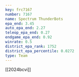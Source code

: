 ```yaml
---
key: frc7167
number: 7167
name: Spectrum ThunderBots
epa_end: 3.45
auto_epa_end: 2.27
teleop_epa_end: 0.27
endgame_epa_end: 0.92
winrate: 0.5
district_epa_rank: 1752
district_epa_percentile: 0.0272
type: Team
---
```

[[2024bcvi]]
